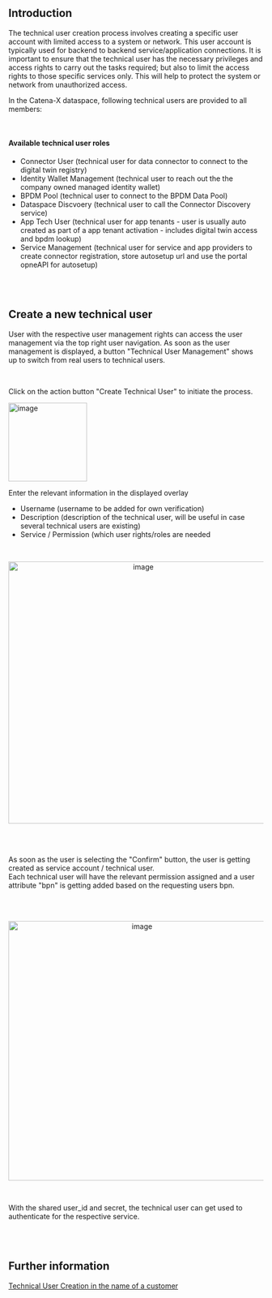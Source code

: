 ## Introduction

The technical user creation process involves creating a specific user account with limited access to a system or network. This user account is typically used for backend to backend service/application connections. 
It is important to ensure that the technical user has the necessary privileges and access rights to carry out the tasks required; but also to limit the access rights to those specific services only. This will help to protect the system or network from unauthorized access. 

In the Catena-X dataspace, following technical users are provided to all members:

<br>

#### Available technical user roles
* Connector User (technical user for data connector to connect to the digital twin registry)
* Identity Wallet Management (technical user to reach out the the company owned managed identity wallet)
* BPDM Pool (technical user to connect to the BPDM Data Pool)
* Dataspace Discvoery (technical user to call the Connector Discovery service)
* App Tech User (technical user for app tenants - user is usually auto created as part of a app tenant activation - includes digital twin access and bpdm lookup)
* Service Management (technical user for service and app providers to create connector registration, store autosetup url and use the portal opneAPI for autosetup)

<br>
<br>

## Create a new technical user

User with the respective user management rights can access the user management via the top right user navigation.
As soon as the user management is displayed, a button "Technical User Management" shows up to switch from real users to technical users.  

<br>

Click on the action button "Create Technical User" to initiate the process.

<img width="155" alt="image" src="https://user-images.githubusercontent.com/94133633/220205598-84016964-6d1e-480c-a3bf-f4a580bbf5d2.png">

Enter the relevant information in the displayed overlay 
<br>
* Username (username to be added for own verification)
* Description (description of the technical user, will be useful in case several technical users are existing)
* Service / Permission (which user rights/roles are needed

<br>
<p align="center">
<img width="517" alt="image" src="https://user-images.githubusercontent.com/94133633/220205703-32d4a671-d5de-4d90-baf4-089b512ce81d.png">
</p>
<br>
<br>

As soon as the user is selecting the "Confirm" button, the user is getting created as service account / technical user.  
Each technical user will have the relevant permission assigned and a user attribute "bpn" is getting added based on the requesting users bpn.

<br>
<br>
<p align="center">
<img width="512" alt="image" src="https://user-images.githubusercontent.com/94133633/220205960-5145226b-f5c1-4684-9f14-5873e63b81fc.png">
</p>
<br>

With the shared user_id and secret, the technical user can get used to authenticate for the respective service.

<br>
<br>

## Further information

[Technical User Creation in the name of a customer](/docs/03.%20User%20Management/03.%20Technical%20User/04.%20FAQ.md#as-a-service-or-app-provider-am-i-able-to-create-a-technical-user-in-the-name-of-my-appservice-customer)
